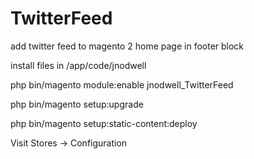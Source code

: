 # TwitterFeed
add twitter feed to magento 2 home page in footer block

install files in /app/code/jnodwell

php bin/magento module:enable jnodwell_TwitterFeed

php bin/magento setup:upgrade

php bin/magento setup:static-content:deploy

Visit Stores -> Configuration

